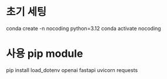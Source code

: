 # 초기 세팅
conda create -n nocoding python=3.12
conda activate nocoding

# 사용 pip module
pip install load_dotenv openai fastapi uvicorn requests 